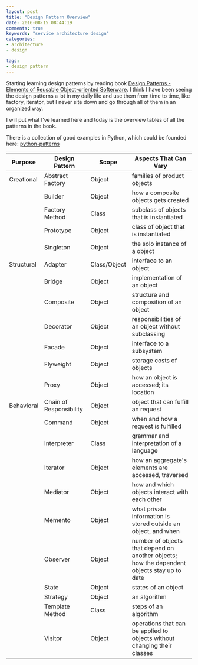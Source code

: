 ```yaml
---
layout: post
title: "Design Pattern Overview"
date: 2016-08-15 08:44:19
comments: true
keywords: "service architecture design"
categories:
- architecture
- design

tags:
- design pattern 
---
```


Starting learning design patterns by reading book [Design Patterns - Elements of Reusable Object-oriented Softerware](https://www.amazon.com/Design-Patterns-Elements-Reusable-Object-Oriented/dp/0201633612/ref=sr_1_1?ie=UTF8&qid=1471276307&sr=8-1&keywords=design+patterns). I think I have been seeing the design patterns a lot in my daily life and use them from time to time, like factory, iterator, but I never site down and go through all of them in an organized way. 

I will put what I've learned here and today is the overview tables of all the patterns in the book.

There is a collection of good examples in Python, which could be founded here: [python-patterns](https://github.com/faif/python-patterns)

| Purpose    | Design Pattern          | Scope        | Aspects That Can Vary                    |
| ---------- | ----------------------- | ------------ | ---------------------------------------- |
| Creational | Abstract Factory        | Object       | families of product objects              |
|            | Builder                 | Object       | how a composite objects gets created     |
|            | Factory Method          | Class        | subclass of objects that is instantiated |
|            | Prototype               | Object       | class of object that is instantiated     |
|            | Singleton               | Object       | the solo instance of a object            |
| Structural | Adapter                 | Class/Object | interface to an object                   |
|            | Bridge                  | Object       | implementation of an object              |
|            | Composite               | Object       | structure and composition of an object   |
|            | Decorator               | Object       | responsibilities of an object without subclassing |
|            | Facade                  | Object       | interface to a subsystem                 |
|            | Flyweight               | Object       | storage costs of objects                 |
|            | Proxy                   | Object       | how an object is accessed; its location  |
| Behavioral | Chain of Responsibility | Object       | object that can fulfill an request       |
|            | Command                 | Object       | when and how a request is fulfilled      |
|            | Interpreter             | Class        | grammar and interpretation of a language |
|            | Iterator                | Object       | how an aggregate's elements are accessed, traversed |
|            | Mediator                | Object       | how and which objects interact with each other |
|            | Memento                 | Object       | what private information is stored outside an object, and when |
|            | Observer                | Object       | number of objects that depend on another objects; how the dependent objects stay up to date |
|            | State                   | Object       | states of an object                      |
|            | Strategy                | Object       | an algorithm                             |
|            | Template Method         | Class        | steps of an algorithm                    |
|            | Visitor                 | Object       | operations that can be applied to objects without changing their classes |
